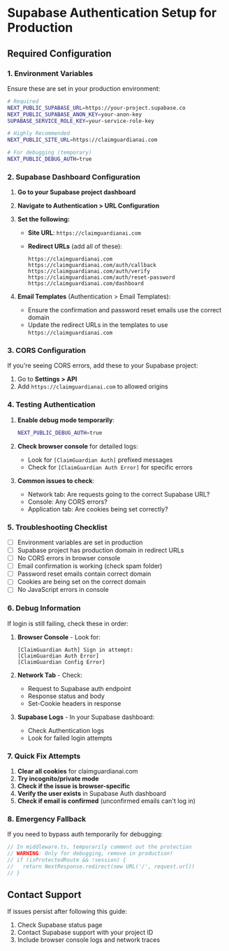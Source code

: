 # Supabase Authentication Setup for Production

## Required Configuration

### 1. Environment Variables

Ensure these are set in your production environment:

```bash
# Required
NEXT_PUBLIC_SUPABASE_URL=https://your-project.supabase.co
NEXT_PUBLIC_SUPABASE_ANON_KEY=your-anon-key
SUPABASE_SERVICE_ROLE_KEY=your-service-role-key

# Highly Recommended
NEXT_PUBLIC_SITE_URL=https://claimguardianai.com

# For debugging (temporary)
NEXT_PUBLIC_DEBUG_AUTH=true
```

### 2. Supabase Dashboard Configuration

1. **Go to your Supabase project dashboard**
2. **Navigate to Authentication > URL Configuration**
3. **Set the following:**

   - **Site URL**: `https://claimguardianai.com`
   
   - **Redirect URLs** (add all of these):
     ```
     https://claimguardianai.com
     https://claimguardianai.com/auth/callback
     https://claimguardianai.com/auth/verify
     https://claimguardianai.com/auth/reset-password
     https://claimguardianai.com/dashboard
     ```

4. **Email Templates** (Authentication > Email Templates):
   - Ensure the confirmation and password reset emails use the correct domain
   - Update the redirect URLs in the templates to use `https://claimguardianai.com`

### 3. CORS Configuration

If you're seeing CORS errors, add these to your Supabase project:

1. Go to **Settings > API**
2. Add `https://claimguardianai.com` to allowed origins

### 4. Testing Authentication

1. **Enable debug mode temporarily**:
   ```bash
   NEXT_PUBLIC_DEBUG_AUTH=true
   ```

2. **Check browser console** for detailed logs:
   - Look for `[ClaimGuardian Auth]` prefixed messages
   - Check for `[ClaimGuardian Auth Error]` for specific errors

3. **Common issues to check**:
   - Network tab: Are requests going to the correct Supabase URL?
   - Console: Any CORS errors?
   - Application tab: Are cookies being set correctly?

### 5. Troubleshooting Checklist

- [ ] Environment variables are set in production
- [ ] Supabase project has production domain in redirect URLs
- [ ] No CORS errors in browser console
- [ ] Email confirmation is working (check spam folder)
- [ ] Password reset emails contain correct domain
- [ ] Cookies are being set on the correct domain
- [ ] No JavaScript errors in console

### 6. Debug Information

If login is still failing, check these in order:

1. **Browser Console** - Look for:
   ```
   [ClaimGuardian Auth] Sign in attempt:
   [ClaimGuardian Auth Error]
   [ClaimGuardian Config Error]
   ```

2. **Network Tab** - Check:
   - Request to Supabase auth endpoint
   - Response status and body
   - Set-Cookie headers in response

3. **Supabase Logs** - In your Supabase dashboard:
   - Check Authentication logs
   - Look for failed login attempts

### 7. Quick Fix Attempts

1. **Clear all cookies** for claimguardianai.com
2. **Try incognito/private mode**
3. **Check if the issue is browser-specific**
4. **Verify the user exists** in Supabase Auth dashboard
5. **Check if email is confirmed** (unconfirmed emails can't log in)

### 8. Emergency Fallback

If you need to bypass auth temporarily for debugging:

```typescript
// In middleware.ts, temporarily comment out the protection
// WARNING: Only for debugging, remove in production!
// if (isProtectedRoute && !session) {
//   return NextResponse.redirect(new URL('/', request.url))
// }
```

## Contact Support

If issues persist after following this guide:
1. Check Supabase status page
2. Contact Supabase support with your project ID
3. Include browser console logs and network traces